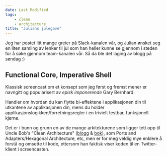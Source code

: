 ```yaml
---
date: Last Modified
tags: 
    - clean
    - architecture
title: "Julians julegave"
---
```


Jeg har postet litt mange greier på Slack-kanalen
vår, og Julian ønsket seg en liten samling av lenker
til jul som han heller kunne se gjennom i steden for
å søke gjennom team-kanalen vår. Så da ble det laging
av blogg på søndag :)

## Functional Core, Imperative Shell
Klassisk screencast om et konsept som jeg først
og fremst mener er navngitt og popularisert av 
_episk imponerende_ Gary Bernhard.

Handler om hvordan du kan flytte bi-effektene i 
applikasjonen din til utkantene av applikasjonen din, 
mens du holder applikasjonslogikken/forretningsregler 
i en trivielt testbar, funksjonell kjerne. 

Det er i bunn og grunn en av de mange arkitekturene
som ligger tett opp til Uncle Bob's "Clean Architecture"
([blogg](https://blog.cleancoder.com/uncle-bob/2012/08/13/the-clean-architecture.html) 
& [bok](https://www.amazon.com/Clean-Architecture-Craftsmans-Software-Structure/dp/0134494164)),
som Ports and Adapters/Hexagonal Architecture, etc, men
er for meg veldig mye enklere å forstå og omsette
til kode, ettersom han faktisk viser koden til en Twitter-klient i screencasten.

